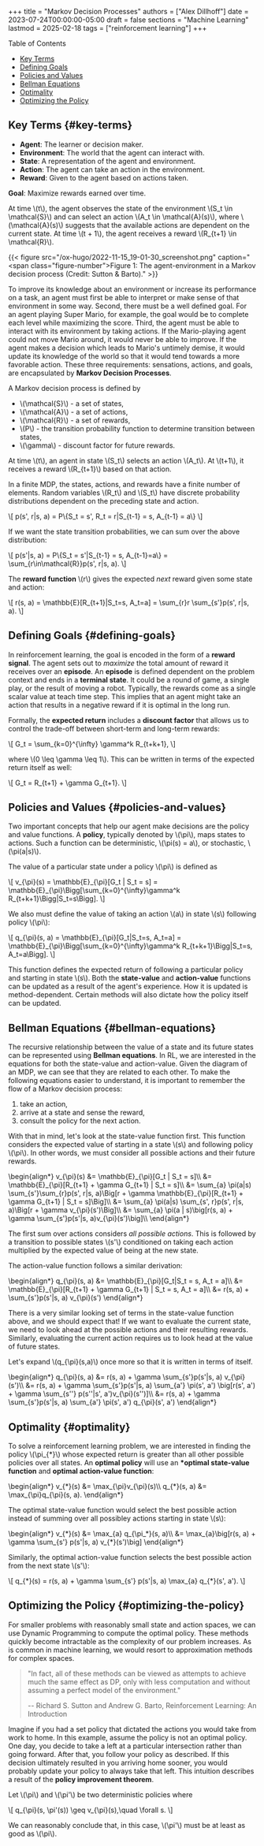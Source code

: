 +++
title = "Markov Decision Processes"
authors = ["Alex Dillhoff"]
date = 2023-07-24T00:00:00-05:00
draft = false
sections = "Machine Learning"
lastmod = 2025-02-18
tags = ["reinforcement learning"]
+++

<div class="ox-hugo-toc toc">

<div class="heading">Table of Contents</div>

- [Key Terms](#key-terms)
- [Defining Goals](#defining-goals)
- [Policies and Values](#policies-and-values)
- [Bellman Equations](#bellman-equations)
- [Optimality](#optimality)
- [Optimizing the Policy](#optimizing-the-policy)

</div>
<!--endtoc-->



## Key Terms {#key-terms}

-   **Agent**: The learner or decision maker.
-   **Environment**: The world that the agent can interact with.
-   **State**: A representation of the agent and environment.
-   **Action**: The agent can take an action in the environment.
-   **Reward**: Given to the agent based on actions taken.

**Goal**: Maximize rewards earned over time.

At time \\(t\\), the agent observes the state of the environment \\(S\_t \in \mathcal{S}\\) and can select an action \\(A\_t \in \mathcal{A}(s)\\), where \\(\mathcal{A}(s)\\) suggests that the available actions are dependent on the current state.
At time \\(t + 1\\), the agent receives a reward \\(R\_{t+1} \in \mathcal{R}\\).

{{< figure src="/ox-hugo/2022-11-15_19-01-30_screenshot.png" caption="<span class=\"figure-number\">Figure 1: </span>The agent-environment in a Markov decision process (Credit: Sutton &amp; Barto)." >}}

To improve its knowledge about an environment or increase its performance on a task, an agent must first be able to interpret or make sense of that environment in some way.
Second, there must be a well defined goal. For an agent playing Super Mario, for example, the goal would be to complete each level while maximizing the score.
Third, the agent must be able to interact with its environment by taking actions.
If the Mario-playing agent could not move Mario around, it would never be able to improve.
If the agent makes a decision which leads to Mario's untimely demise, it would update its knowledge of the world so that it would tend towards a more favorable action.
These three requirements: sensations, actions, and goals, are encapsulated by **Markov Decision Processes**.

A Markov decision process is defined by

-   \\(\mathcal{S}\\) - a set of states,
-   \\(\mathcal{A}\\) - a set of actions,
-   \\(\mathcal{R}\\) - a set of rewards,
-   \\(P\\) - the transition probability function to determine transition between states,
-   \\(\gamma\\) - discount factor for future rewards.

At time \\(t\\), an agent in state \\(S\_t\\) selects an action \\(A\_t\\).
At \\(t+1\\), it receives a reward \\(R\_{t+1}\\) based on that action.

In a finite MDP, the states, actions, and rewards have a finite number of elements.
Random variables \\(R\_t\\) and \\(S\_t\\) have discrete probability distributions dependent on the preceding state and action.

\\[
p(s', r|s, a) = P\\{S\_t = s', R\_t = r|S\_{t-1} = s, A\_{t-1} = a\\}
\\]

If we want the state transition probabilities, we can sum over the above distribution:

\\[
p(s'|s, a) = P\\{S\_t = s'|S\_{t-1} = s, A\_{t-1}=a\\} = \sum\_{r\in\mathcal{R}}p(s', r|s, a).
\\]

The **reward function** \\(r\\) gives the expected _next_ reward given some state and action:

\\[
r(s, a) = \mathbb{E}[R\_{t+1}|S\_t=s, A\_t=a] = \sum\_{r}r \sum\_{s'}p(s', r|s, a).
\\]


## Defining Goals {#defining-goals}

In reinforcement learning, the goal is encoded in the form of a ****reward signal****. The agent sets out to _maximize_ the total amount of reward it receives over an ****episode****. An ****episode**** is defined dependent on the problem context and ends in a ****terminal state****. It could be a round of game, a single play, or the result of moving a robot. Typically, the rewards come as a single scalar value at teach time step. This implies that an agent might take an action that results in a negative reward if it is optimal in the long run.

Formally, the **expected return** includes a **discount factor** that allows us to control the trade-off between short-term and long-term rewards:

\\[
G\_t = \sum\_{k=0}^{\infty} \gamma^k R\_{t+k+1},
\\]

where \\(0 \leq \gamma \leq 1\\). This can be written in terms of the expected return itself as well:

\\[
G\_t = R\_{t+1} + \gamma G\_{t+1}.
\\]


## Policies and Values {#policies-and-values}

Two important concepts that help our agent make decisions are the policy and value functions. A **policy**, typically denoted by \\(\pi\\), maps states to actions. Such a function can be deterministic, \\(\pi(s) = a\\), or stochastic, \\(\pi(a|s)\\).

The value of a particular state under a policy \\(\pi\\) is defined as

\\[
v\_{\pi}(s) = \mathbb{E}\_{\pi}[G\_t | S\_t = s] = \mathbb{E}\_{\pi}\Bigg[\sum\_{k=0}^{\infty}\gamma^k R\_{t+k+1}\Bigg|S\_t=s\Bigg].
\\]

We also must define the value of taking an action \\(a\\) in state \\(s\\) following policy \\(\pi\\):

\\[
q\_{\pi}(s, a) = \mathbb{E}\_{\pi}[G\_t|S\_t=s, A\_t=a] = \mathbb{E}\_{\pi}\Bigg[\sum\_{k=0}^{\infty}\gamma^k R\_{t+k+1}\Bigg|S\_t=s, A\_t=a\Bigg].
\\]

This function defines the expected return of following a particular policy and starting in state \\(s\\).
Both the **state-value** and **action-value** functions can be updated as a result of the agent's experience. How it is updated is method-dependent. Certain methods will also dictate how the policy itself can be updated.


## Bellman Equations {#bellman-equations}

The recursive relationship between the value of a state and its future states can be represented using ****Bellman equations****. In RL, we are interested in the equations for both the state-value and action-value. Given the diagram of an MDP, we can see that they are related to each other. To make the following equations easier to understand, it is important to remember the flow of a Markov decision process:

1.  take an action,
2.  arrive at a state and sense the reward,
3.  consult the policy for the next action.

With that in mind, let's look at the state-value function first. This function considers the expected value of starting in a state \\(s\\) and following policy \\(\pi\\). In other words, we must consider all possible actions and their future rewards.

\begin{align\*}
v\_{\pi}(s) &= \mathbb{E}\_{\pi}[G\_t | S\_t = s]\\\\
&= \mathbb{E}\_{\pi}[R\_{t+1} + \gamma G\_{t+1} | S\_t = s]\\\\
&= \sum\_{a} \pi(a|s) \sum\_{s'}\sum\_{r}p(s', r|s, a)\Big[r + \gamma \mathbb{E}\_{\pi}[R\_{t+1} + \gamma G\_{t+1} | S\_t = s]\Big]\\\\
&= \sum\_{a} \pi(a|s) \sum\_{s', r}p(s', r|s, a)\Big[r + \gamma v\_{\pi}(s')\Big]\\\\
&= \sum\_{a} \pi(a | s)\big[r(s, a) + \gamma \sum\_{s'}p(s'|s, a)v\_{\pi}(s')\big]\\\\
\end{align\*}

The first sum over actions considers _all possible actions_. This is followed by a transition to possible states \\(s'\\) conditioned on taking each action multiplied by the expected value of being at the new state.

The action-value function follows a similar derivation:

\begin{align\*}
q\_{\pi}(s, a) &= \mathbb{E}\_{\pi}[G\_t|S\_t = s, A\_t = a]\\\\
&= \mathbb{E}\_{\pi}[R\_{t+1} + \gamma G\_{t+1} | S\_t = s, A\_t = a]\\\\
&= r(s, a) + \sum\_{s'}p(s'|s, a) v\_{\pi}(s')
\end{align\*}

There is a very similar looking set of terms in the state-value function above, and we should expect that! If we want to evaluate the current state, we need to look ahead at the possible actions and their resulting rewards. Similarly, evaluating the current action requires us to look head at the value of future states.

Let's expand \\(q\_{\pi}(s,a)\\) once more so that it is written in terms of itself.

\begin{align\*}
q\_{\pi}(s, a) &= r(s, a) + \gamma \sum\_{s'}p(s'|s, a) v\_{\pi}(s')\\\\
&= r(s, a) + \gamma \sum\_{s'}p(s'|s, a) \sum\_{a'} \pi(s', a') \big[r(s', a') + \gamma \sum\_{s''} p(s''|s', a')v\_{\pi}(s'')]\\\\
&= r(s, a) + \gamma \sum\_{s'}p(s'|s, a) \sum\_{a'} \pi(s', a') q\_{\pi}(s', a')
\end{align\*}


## Optimality {#optimality}

To solve a reinforcement learning problem, we are interested in finding the policy \\(\pi\_{\*}\\) whose expected return is greater than all other possible policies over all states.
An ****optimal policy**** will use an **\*optimal state-value function** and ****optimal action-value function****:

\begin{align\*}
v\_{\*}(s) &= \max\_{\pi}v\_{\pi}(s)\\\\
q\_{\*}(s, a) &= \max\_{\pi}q\_{\pi}(s, a).
\end{align\*}

The optimal state-value function would select the best possible action instead of summing over all possibley actions starting in state \\(s\\):

\begin{align\*}
v\_{\*}(s) &= \max\_{a} q\_{\pi\_\*}(s, a)\\\\
&= \max\_{a}\big[r(s, a) + \gamma \sum\_{s'} p(s'|s, a) v\_{\*}(s')\big]
\end{align\*}

Similarly, the optimal action-value function selects the best possible action from the next state \\(s'\\):

\\[
q\_{\*}(s) = r(s, a) + \gamma \sum\_{s'} p(s'|s, a) \max\_{a} q\_{\*}(s', a').
\\]


## Optimizing the Policy {#optimizing-the-policy}

For smaller problems with reasonably small state and action spaces, we can use Dynamic Programming to compute the optimal policy. These methods quickly become intractable as the complexity of our problem increases. As is common in machine learning, we would resort to approximation methods for complex spaces.

> "In fact, all of these methods can be viewed as attempts to achieve much the same effect as DP, only with less computation and without assuming a perfect model of the environment."
>
> -- Richard S. Sutton and Andrew G. Barto, Reinforcement Learning: An Introduction

Imagine if you had a set policy that dictated the actions you would take from work to home. In this example, assume the policy is not an optimal policy. One day, you decide to take a left at a particular intersection rather than going forward. After that, you follow your policy as described. If this decision ultimately resulted in you arriving home sooner, you would probably update your policy to always take that left. This intuition describes a result of the **policy improvement theorem**.

Let \\(\pi\\) and \\(\pi'\\) be two deterministic policies where

\\[
q\_{\pi}(s, \pi'(s)) \geq v\_{\pi}(s),\quad \forall s.
\\]

We can reasonably conclude that, in this case, \\(\pi'\\) must be at least as good as \\(\pi\\).
